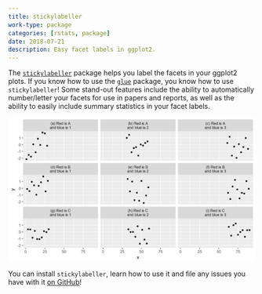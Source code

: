 ```yaml
---
title: stickylabeller
work-type: package
categories: [rstats, package]
date: 2018-07-21
description: Easy facet labels in ggplot2.
---
```


The [`stickylabeller`](https://github.com/rensa/stickylabeller) package helps you label the facets in your ggplot2 plots. If you know how to use the [`glue`](https://cran.r-project.org/web/packages/glue/index.html) package, you know how to use `stickylabeller`! Some stand-out features include the ability to automatically number/letter your facets for use in papers and reports, as well as the ability to easily include summary statistics in your facet labels.

![A stickylabeller plot, including multiple faceting variables and automatic numbering](stickylabeller.png)

You can install `stickylabeller`, learn how to use it and file any issues you have with it [on GitHub](https://github.com/rensa/stickylabeller)!
